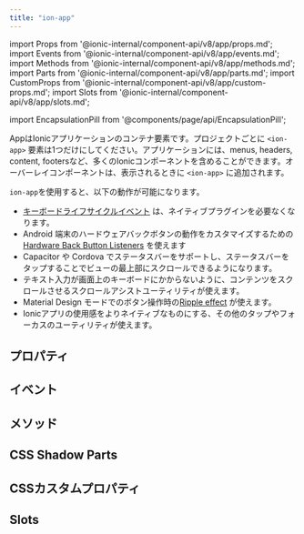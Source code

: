 ```yaml
---
title: "ion-app"
---
```

import Props from '@ionic-internal/component-api/v8/app/props.md';
import Events from '@ionic-internal/component-api/v8/app/events.md';
import Methods from '@ionic-internal/component-api/v8/app/methods.md';
import Parts from '@ionic-internal/component-api/v8/app/parts.md';
import CustomProps from '@ionic-internal/component-api/v8/app/custom-props.md';
import Slots from '@ionic-internal/component-api/v8/app/slots.md';

<head>
  <title>ion-app: Container Element for an Ionic Application</title>
  <meta name="description" content="ion-appは、Ionicアプリケーションのためのコンテナ要素です。アプリは、メニュー、ヘッダー、コンテンツ、フッターなど、多くのIonicコンポーネントを持つことができます。詳しくはこちらをご覧ください。" />
</head>

import EncapsulationPill from '@components/page/api/EncapsulationPill';


AppはIonicアプリケーションのコンテナ要素です。プロジェクトごとに `<ion-app>` 要素は1つだけにしてください。アプリケーションには、menus, headers, content, footersなど、多くのIonicコンポーネントを含めることができます。オーバーレイコンポーネントは、表示されるときに `<ion-app>` に追加されます。

`ion-app`を使用すると、以下の動作が可能になります。

* [キーボードライフサイクルイベント](../developing/keyboard#keyboard-lifecycle-events) は、ネイティブプラグインを必要なくなります。
* Android 端末のハードウェアバックボタンの動作をカスタマイズするための [Hardware Back Button Listeners](../developing/hardware-back-button) を使えます
* Capacitor や Cordova でステータスバーをサポートし、ステータスバーをタップすることでビューの最上部にスクロールできるようになります。
* テキスト入力が画面上のキーボードにかからないように、コンテンツをスクロールさせるスクロールアシストユーティリティが使えます。
* Material Design モードでのボタン操作時の[Ripple effect](./リップルエフェクト) が使えます。
* Ionicアプリの使用感をよりネイティブなものにする、その他のタップやフォーカスのユーティリティが使えます。


## プロパティ
<Props />

## イベント
<Events />

## メソッド
<Methods />

## CSS Shadow Parts
<Parts />

## CSSカスタムプロパティ
<CustomProps />

## Slots
<Slots />
